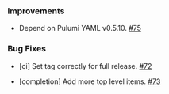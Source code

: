 ### Improvements

- Depend on Pulumi YAML v0.5.10.
  [#75](https://github.com/pulumi/pulumi-lsp/pull/75)

### Bug Fixes

- [ci] Set tag correctly for full release.
  [#72](https://github.com/pulumi/pulumi-lsp/pull/72)

- [completion] Add more top level items.
  [#73](https://github.com/pulumi/pulumi-lsp/pull/73)
